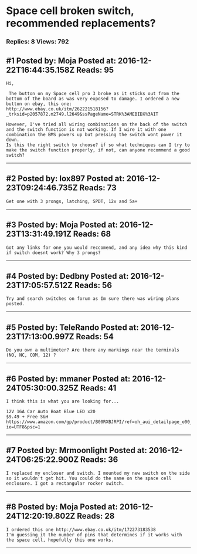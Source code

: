 # Space cell broken switch, recommended replacements?

### Replies: 8 Views: 792

## \#1 Posted by: Moja Posted at: 2016-12-22T16:44:35.158Z Reads: 95

```
Hi, 

 The button on my Space cell pro 3 broke as it sticks out from the bottom of the board as was very exposed to damage. I ordered a new button on ebay, this one:
http://www.ebay.co.uk/itm/262221518156?_trksid=p2057872.m2749.l2649&ssPageName=STRK%3AMEBIDX%3AIT

However, I've tried all wiring combinations on the back of the switch and the switch function is not working. If I wire it with one combination the BMS powers up but pressing the switch wont power it down. 
Is this the right switch to choose? if so what techniques can I try to make the switch function properly, if not, can anyone recommend a good switch?
```

---
## \#2 Posted by: lox897 Posted at: 2016-12-23T09:24:46.735Z Reads: 73

```
Get one with 3 prongs, latching, SPDT, 12v and 5a+
```

---
## \#3 Posted by: Moja Posted at: 2016-12-23T13:31:49.191Z Reads: 68

```
Got any links for one you would reccomend, and any idea why this kind if switch doesnt work? Why 3 prongs?
```

---
## \#4 Posted by: Dedbny Posted at: 2016-12-23T17:05:57.512Z Reads: 56

```
Try and search switches on forum as Im sure there was wiring plans posted.
```

---
## \#5 Posted by: TeleRando Posted at: 2016-12-23T17:13:00.997Z Reads: 54

```
Do you own a multimeter? Are there any markings near the terminals (NO, NC, COM, 12) ?
```

---
## \#6 Posted by: mmaner Posted at: 2016-12-24T05:30:00.325Z Reads: 41

```
I think this is what you are looking for...

12V 16A Car Auto Boat Blue LED x20
$9.49 + Free S&H
https://www.amazon.com/gp/product/B00RXBJRPI/ref=oh_aui_detailpage_o00_s00?ie=UTF8&psc=1
```

---
## \#7 Posted by: Mrmoonlight Posted at: 2016-12-24T06:25:22.900Z Reads: 36

```
I replaced my encloser and switch. I mounted my new switch on the side so it wouldn't get hit. You could do the same on the space cell enclosure. I got a rectangular rocker switch.
```

---
## \#8 Posted by: Moja Posted at: 2016-12-24T12:20:19.802Z Reads: 28

```
I ordered this one http://www.ebay.co.uk/itm/172273183538
I'm guessing it the number of pins that determines if it works with the space cell, hopefully this one works.
```

---
